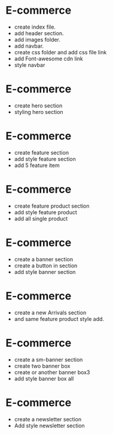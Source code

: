 # E-commerce

* create index file.
* add header section.
* add images folder.
* add navbar.
* create css folder and add css file link
* add Font-awesome cdn link
* style navbar


# E-commerce

* create hero section
* styling hero section

# E-commerce

* create feature section
* add style feature section
* add 5 feature item

# E-commerce

* create feature product section
* add style feature product
* add all single product

# E-commerce

* create a banner section
* create a button in section
* add style banner section

# E-commerce

* create a new Arrivals section
* and same feature product style add.


# E-commerce

* create a sm-banner section
* create two banner box
* create or another banner box3
* add style banner box all

# E-commerce
* create a newsletter section
* Add style newsletter section